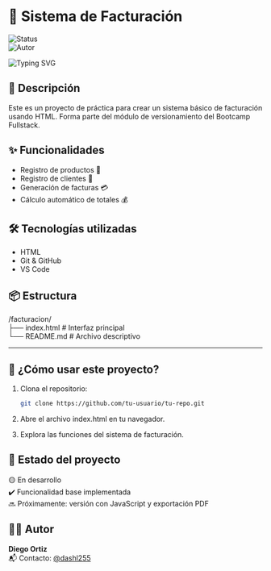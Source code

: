 # 💼 Sistema de Facturación

![Status](https://img.shields.io/badge/Estado-En%20Desarrollo-orange)  
![Autor](https://img.shields.io/badge/Autor-Diego%20Ortiz-blue)

![Typing SVG](https://readme-typing-svg.demolab.com/?lines=Prueba+de+repositorio+para+README;Creado+por+Diego+Ortiz;Proyecto+de+facturación+HTML)

## 🧾 Descripción

Este es un proyecto de práctica para crear un sistema básico de facturación usando HTML. Forma parte del módulo de versionamiento del Bootcamp Fullstack.

## ✨ Funcionalidades

- Registro de productos 🧃
- Registro de clientes 🧍
- Generación de facturas 💳
- Cálculo automático de totales 💰

## 🛠 Tecnologías utilizadas

- HTML
- Git & GitHub
- VS Code

## 📦 Estructura

/facturacion/  
├── index.html # Interfaz principal  
└── README.md # Archivo descriptivo  

---

## 🚀 ¿Cómo usar este proyecto?

1. Clona el repositorio:
   ```bash
   git clone https://github.com/tu-usuario/tu-repo.git

2. Abre el archivo index.html en tu navegador.

3. Explora las funciones del sistema de facturación.

## 📌 Estado del proyecto

🟡 En desarrollo  
✔️ Funcionalidad base implementada  
🔜 Próximamente: versión con JavaScript y exportación PDF


## 👨‍💻 Autor

**Diego Ortiz**  
📬 Contacto: [@dashl255](https://github.com/dashl255)

